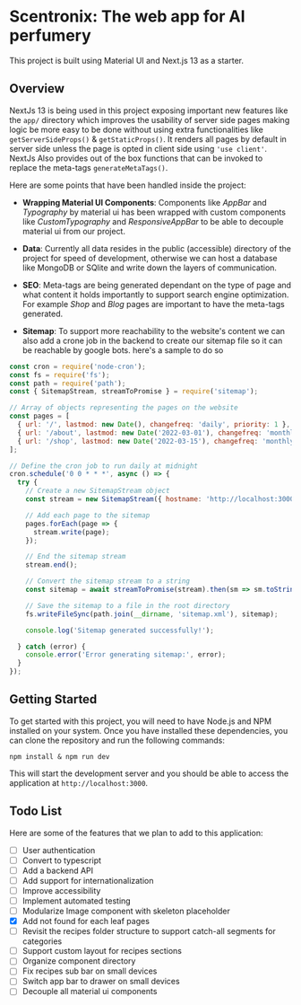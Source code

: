 # Scentronix: The web app for AI perfumery

This project is built using Material UI and Next.js 13 as a starter.

## Overview

NextJs 13 is being used in this project exposing important new features like the `app/` directory which improves the usability of server side pages making logic be more easy to be done without using extra functionalities like `getServerSideProps()` & `getStaticProps()`. It renders all pages by default in server side unless the page is opted in client side using `'use client'`. NextJs Also provides out of the box functions that can be invoked to replace the meta-tags `generateMetaTags()`.

Here are some points that have been handled inside the project:

- **Wrapping Material UI Components**: Components like *AppBar* and *Typography* by material ui  has been wrapped with custom components like *CustomTypography* and *ResponsiveAppBar* to be able to decouple material ui from our project.

- **Data**: Currently all data resides in the public (accessible) directory of the project for speed of development, otherwise we can host a database like MongoDB or SQlite and write down the layers of communication.

- **SEO**: Meta-tags are being generated dependant on the type of page and what content it holds importantly to support search engine optimization. For example *Shop* and *Blog* pages are important to have the meta-tags generated.

- **Sitemap**: To support more reachability to the website's content we can also add a crone job in the backend to create our sitemap file so it can be reachable by google bots. here's a sample to do so

```javascript
const cron = require('node-cron');
const fs = require('fs');
const path = require('path');
const { SitemapStream, streamToPromise } = require('sitemap');

// Array of objects representing the pages on the website
const pages = [
  { url: '/', lastmod: new Date(), changefreq: 'daily', priority: 1 },
  { url: '/about', lastmod: new Date('2022-03-01'), changefreq: 'monthly', priority: 0.8 },
  { url: '/shop', lastmod: new Date('2022-03-15'), changefreq: 'monthly', priority: 0.8 }
];

// Define the cron job to run daily at midnight
cron.schedule('0 0 * * *', async () => {
  try {
    // Create a new SitemapStream object
    const stream = new SitemapStream({ hostname: 'http://localhost:3000' });

    // Add each page to the sitemap
    pages.forEach(page => {
      stream.write(page);
    });

    // End the sitemap stream
    stream.end();

    // Convert the sitemap stream to a string
    const sitemap = await streamToPromise(stream).then(sm => sm.toString());

    // Save the sitemap to a file in the root directory
    fs.writeFileSync(path.join(__dirname, 'sitemap.xml'), sitemap);

    console.log('Sitemap generated successfully!');

  } catch (error) {
    console.error('Error generating sitemap:', error);
  }
});

```

## Getting Started

To get started with this project, you will need to have Node.js and NPM installed on your system. Once you have installed these dependencies, you can clone the repository and run the following commands:

`npm install & npm run dev`

This will start the development server and you should be able to access the application at `http://localhost:3000`.

## Todo List

Here are some of the features that we plan to add to this application:

- [ ] User authentication
- [ ] Convert to typescript
- [ ] Add a backend API
- [ ] Add support for internationalization
- [ ] Improve accessibility
- [ ] Implement automated testing
- [ ] Modularize Image component with skeleton placeholder
- [x] Add not found for each leaf pages
- [ ] Revisit the recipes folder structure to support catch-all segments for categories
- [ ] Support custom layout for recipes sections
- [ ] Organize component directory
- [ ] Fix recipes sub bar on small devices
- [ ] Switch app bar to drawer on small devices
- [ ] Decouple all material ui components
